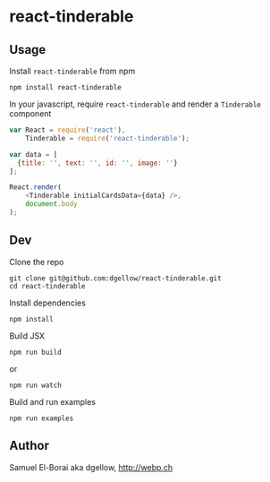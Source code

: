 # react-tinderable

## Usage

Install `react-tinderable` from npm

```
npm install react-tinderable
```

In your javascript, require `react-tinderable` and render a `Tinderable` component

```javascript
var React = require('react'),
    Tinderable = require('react-tinderable');

var data = [
  {title: '', text: '', id: '', image: ''}
];

React.render(
    <Tinderable initialCardsData={data} />,
    document.body
);
```

## Dev

Clone the repo

```
git clone git@github.com:dgellow/react-tinderable.git
cd react-tinderable
```

Install dependencies

```
npm install
```

Build JSX

```
npm run build
```

or

```
npm run watch
```

Build and run examples

```
npm run examples
```

## Author

Samuel El-Borai aka dgellow, http://webp.ch
